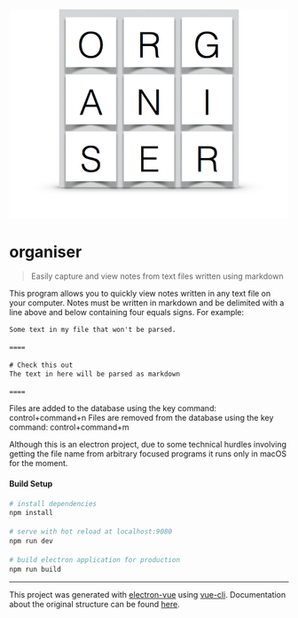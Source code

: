 
![alt text](./app/icons/Logo.png "Logo Title Text 1")

# organiser

> Easily capture and view notes from text files written using markdown

This program allows you to quickly view notes written in any text file on your computer.
Notes must be written in markdown and be delimited with a line above and below containing four equals signs.
For example:

```
Some text in my file that won't be parsed.

====

# Check this out
The text in here will be parsed as markdown

====

```

Files are added to the database using the key command: control+command+n
Files are removed from the database using the key command: control+command+m

Although this is an electron project, due to some technical hurdles involving getting the file name from arbitrary focused programs it runs only in macOS for the moment.

#### Build Setup

``` bash
# install dependencies
npm install

# serve with hot reload at localhost:9080
npm run dev

# build electron application for production
npm run build


```

---

This project was generated with [electron-vue](https://github.com/SimulatedGREG/electron-vue) using [vue-cli](https://github.com/vuejs/vue-cli). Documentation about the original structure can be found [here](https://simulatedgreg.gitbooks.io/electron-vue/content/index.html).
